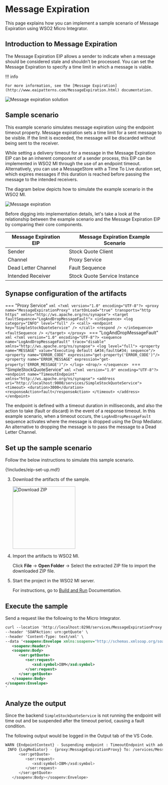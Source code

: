 # Message Expiration

This page explains how you can implement a sample scenario of Message Expiration using WSO2 Micro Integrator.

## Introduction to Message Expiration

The Message Expiration EIP allows a sender to indicate when a message should be considered stale and shouldn’t be processed. You can set the Message Expiration to specify a time limit in which a message is viable. 

!!! info

    For more information, see the [Message Expiration](http://www.eaipatterns.com/MessageExpiration.html) documentation.

![Message expiration solution]({{base_path}}/assets/img/learn/enterprise-integration-patterns/message-construction/message-expiration-solution.gif)

## Sample scenario

This example scenario simulates message expiration using the endpoint timeout property. Message expiration sets a time limit for a sent message to be visible. If the limit is exceeded, the message will be discarded without being sent to the receiver.

While setting a delivery timeout for a message in the Message Expiration EIP can be an inherent component of a sender process, this EIP can be implemented in WSO2 MI through the use of an endpoint timeout. Alternatively, you can use a MessageStore with a Time To Live duration set, which expires messages if this duration is reached before passing the message to the intended receivers.

The diagram below depicts how to simulate the example scenario in the WSO2 MI.

![Message expiration]({{base_path}}/assets/img/learn/enterprise-integration-patterns/message-construction/message-expiration.png)

Before digging into implementation details, let's take a look at the relationship between the example scenario and the Message Expiration EIP by comparing their core components.

| Message Expiration EIP            | Message Expiration Example Scenario            |
|-----------------------------------|------------------------------------------------|
| Sender                            | Stock Quote Client                             |
| Channel                           | Proxy Service                                  |
| Dead Letter Channel               | Fault Sequence                                 |
| Intended Receiver                 | Stock Quote Service Instance                   |

## Synapse configuration of the artifacts

=== "Proxy Service"
    ```xml
    <?xml version="1.0" encoding="UTF-8"?>
    <proxy name="MessageExpirationProxy" startOnLoad="true" transports="http https"
       xmlns="http://ws.apache.org/ns/synapse">
       <target faultSequence="LogAndDropMessageFault">
          <inSequence>
             <log category="INFO" level="full" />
             <call>
                <endpoint key="SimpleStockQuoteService" />
             </call>
             <respond />
          </inSequence>
          <faultSequence />
       </target>
    </proxy>
    ```
=== "LogAndDropMessageFault"
    ```xml
    <?xml version="1.0" encoding="UTF-8"?>
    <sequence name="LogAndDropMessageFault" trace="disable" xmlns="http://ws.apache.org/ns/synapse">
       <log level="full">
          <property name="MESSAGE" value="Executing default &#34;fault&#34; sequence"/>
          <property name="ERROR_CODE" expression="get-property('ERROR_CODE')"/>
          <property name="ERROR_MESSAGE" expression="get-property('ERROR_MESSAGE')"/>
       </log>
       <drop/>
    </sequence>
    ```
=== "SimpleStockQuoteService"
    ```xml
    <?xml version="1.0" encoding="UTF-8"?>
    <endpoint name="TimeoutEndpoint" xmlns="http://ws.apache.org/ns/synapse">
       <address uri="http://localhost:9000/services/SimpleStockQuoteService">
          <timeout>
             <duration>3000</duration>
                <responseAction>fault</responseAction>
          </timeout>
       </address>
    </endpoint>
    ```

The endpoint is defined with a timeout duration in milliseconds, and also the action to take (fault or discard) in the event of a response timeout. In this example scenario, when a timeout occurs, the `LogAndDropMessageFault` sequence activates where the message is dropped using the Drop Mediator. An alternative to dropping the message is to pass the message to a Dead Letter Channel. 

## Set up the sample scenario

Follow the below instructions to simulate this sample scenario.

{!includes/eip-set-up.md!}

3. Download the artifacts of the sample.

    <a href="{{base_path}}/assets/attachments/learn/enterprise-integration-patterns/MessageExpiration.zip">
    <img src="{{base_path}}/assets/img/integrate/connectors/download-zip.png" width="200" alt="Download ZIP"></a>

4. Import the artifacts to WSO2 MI.

    Click **File** -> **Open Folder** -> Select the extracted ZIP file to import the downloaded ZIP file.

6. Start the project in the WSO2 MI server.

    For instructions, go to [Build and Run]({{base_path}}/develop/deploy-artifacts/#build-and-run) Documentation.

## Execute the sample

Send a request like the following to the Micro Integrator.

```xml
curl --location 'http://localhost:8290/services/MessageExpirationProxy' \
--header 'SOAPAction: urn:getQuote' \
--header 'Content-Type: text/xml' \
--data '<soapenv:Envelope xmlns:soapenv="http://schemas.xmlsoap.org/soap/envelope/" xmlns:ser="http://services.samples" xmlns:xsd="http://services.samples/xsd">
   <soapenv:Header/>
   <soapenv:Body>
      <ser:getQuote>    
         <ser:request>          
            <xsd:symbol>IBM</xsd:symbol>
         </ser:request>
      </ser:getQuote>
   </soapenv:Body>
</soapenv:Envelope>
'
```
## Analyze the output

Since the backend `SimpleStockQuoteService` is not running the endpoint will time out and be suspended after the timeout period, causing a fault condition.

The following output would be logged in the Output tab of the VS Code.

```bash
WARN {EndpointContext} - Suspending endpoint : TimeoutEndpoint with address http://localhost:9000/services/SimpleStockQuoteService - last suspend duration was : 30000ms and current suspend duration is : 30000ms - Next retry after : Thu Aug 15 13:32:46 IST 2024
 INFO {LogMediator} - {proxy:MessageExpirationProxy} To: /services/MessageExpirationProxy, WSAction: urn:getQuote, SOAPAction: urn:getQuote, MessageID: urn:uuid:669b933f-7267-4cb7-9ca6-22c984a48b42, correlation_id: eeb480c3-6093-4def-8394-f2070e053d2e, Direction: request, MESSAGE = Executing default "fault" sequence, ERROR_CODE = 101503, ERROR_MESSAGE = Error connecting to the back end, Envelope: <?xml version='1.0' encoding='utf-8'?><soapenv:Envelope xmlns:soapenv="http://schemas.xmlsoap.org/soap/envelope/" xmlns:xsd="http://services.samples/xsd" xmlns:ser="http://services.samples"><soapenv:Body>
      <ser:getQuote>    
         <ser:request>          
            <xsd:symbol>IBM</xsd:symbol>
         </ser:request>
      </ser:getQuote>
   </soapenv:Body></soapenv:Envelope>
```
